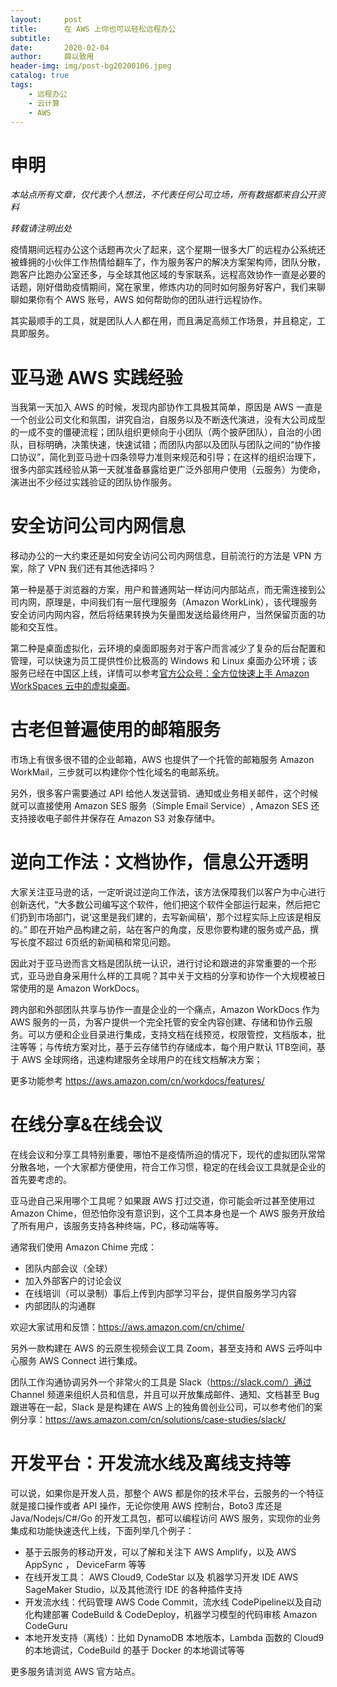 ```yaml
---
layout:     post
title:      在 AWS 上你也可以轻松远程办公
subtitle:   
date:       2020-02-04
author:     薛以致用
header-img: img/post-bg20200106.jpeg
catalog: true
tags:
    - 远程办公
    - 云计算
    - AWS
---
```

# 申明

_本站点所有文章，仅代表个人想法，不代表任何公司立场，所有数据都来自公开资料_

*转载请注明出处*

疫情期间远程办公这个话题再次火了起来，这个星期一很多大厂的远程办公系统还被蜂拥的小伙伴工作热情给翻车了，作为服务客户的解决方案架构师，团队分散，跑客户比跑办公室还多，与全球其他区域的专家联系，远程高效协作一直是必要的话题，刚好借助疫情期间，窝在家里，修炼内功的同时如何服务好客户，我们来聊聊如果你有个 AWS 账号，AWS 如何帮助你的团队进行远程协作。

其实最顺手的工具，就是团队人人都在用，而且满足高频工作场景，并且稳定，工具即服务。

# 亚马逊 AWS 实践经验

当我第一天加入 AWS 的时候，发现内部协作工具极其简单，原因是 AWS 一直是一个创业公司文化和氛围，讲究自治，自服务以及不断迭代演进，没有大公司成型的一成不变的僵硬流程；团队组织更倾向于小团队（两个披萨团队），自治的小团队，目标明确，决策快速，快速试错；而团队内部以及团队与团队之间的“协作接口协议”，简化到亚马逊十四条领导力准则来规范和引导；在这样的组织治理下，很多内部实践经验从第一天就准备暴露给更广泛外部用户使用（云服务）为使命，演进出不少经过实践验证的团队协作服务。

# 安全访问公司内网信息

移动办公的一大约束还是如何安全访问公司内网信息，目前流行的方法是 VPN 方案，除了 VPN 我们还有其他选择吗？

第一种是基于浏览器的方案，用户和普通网站一样访问内部站点，而无需连接到公司内网，原理是，中间我们有一层代理服务（Amazon WorkLink），该代理服务安全访问内网内容，然后将结果转换为矢量图发送给最终用户，当然保留页面的功能和交互性。

第二种是桌面虚拟化，云环境的桌面即服务对于客户而言减少了复杂的后台配置和管理，可以快速为员工提供性价比极高的 Windows 和 Linux 桌面办公环境；该服务已经在中国区上线，详情可以参考[官方公众号：全方位快速上手 Amazon WorkSpaces 云中的虚拟桌面](https://mp.weixin.qq.com/s/Axoku6Avu17YA65_8Jx3bw)。

# 古老但普遍使用的邮箱服务

市场上有很多很不错的企业邮箱，AWS 也提供了一个托管的邮箱服务 Amazon WorkMail，三步就可以构建你个性化域名的电邮系统。

另外，很多客户需要通过 API 给他人发送营销、通知或业务相关邮件，这个时候就可以直接使用 Amazon SES 服务（Simple Email Service）, Amazon SES 还支持接收电子邮件并保存在 Amazon S3 对象存储中。

# 逆向工作法：文档协作，信息公开透明

大家关注亚马逊的话，一定听说过逆向工作法，该方法保障我们以客户为中心进行创新迭代，“大多数公司编写这个软件，他们把这个软件全部运行起来，然后把它们扔到市场部门，说‘这里是我们建的，去写新闻稿’，那个过程实际上应该是相反的。” 即在开始产品构建之前，站在客户的角度，反思你要构建的服务或产品，撰写长度不超过 6页纸的新闻稿和常见问题。

因此对于亚马逊而言文档是团队统一认识，进行讨论和跟进的非常重要的一个形式，亚马逊自身采用什么样的工具呢？其中关于文档的分享和协作一个大规模被日常使用的是 Amazon WorkDocs。

跨内部和外部团队共享与协作一直是企业的一个痛点，Amazon WorkDocs 作为 AWS 服务的一员，为客户提供一个完全托管的安全内容创建、存储和协作云服务。可以方便和企业目录进行集成，支持文档在线预览，权限管控，文档版本，批注等等；与传统方案对比，基于云存储节约存储成本，每个用户默认 1TB空间，基于 AWS 全球网络，迅速构建服务全球用户的在线文档解决方案；

更多功能参考 https://aws.amazon.com/cn/workdocs/features/

# 在线分享&在线会议

在线会议和分享工具特别重要，哪怕不是疫情所迫的情况下，现代的虚拟团队常常分散各地，一个大家都方便使用，符合工作习惯，稳定的在线会议工具就是企业的首先要考虑的。

亚马逊自己采用哪个工具呢？如果跟 AWS 打过交道，你可能会听过甚至使用过 Amazon Chime，但恐怕你没有意识到，这个工具本身也是一个 AWS 服务开放给了所有用户，该服务支持各种终端，PC，移动端等等。

通常我们使用 Amazon Chime 完成：

* 团队内部会议（全球）
* 加入外部客户的讨论会议
* 在线培训（可以录制）事后上传到内部学习平台，提供自服务学习内容
* 内部团队的沟通群

欢迎大家试用和反馈：https://aws.amazon.com/cn/chime/

另外一款构建在 AWS 的云原生视频会议工具 Zoom，甚至支持和 AWS 云呼叫中心服务 AWS Connect 进行集成。

团队工作沟通协调另外一个非常火的工具是 Slack（https://slack.com/）通过 Channel 频道来组织人员和信息，并且可以开放集成邮件、通知、文档甚至 Bug 跟进等在一起，Slack 是是构建在 AWS 上的独角兽创业公司，可以参考他们的案例分享：https://aws.amazon.com/cn/solutions/case-studies/slack/

# 开发平台：开发流水线及离线支持等

可以说，如果你是开发人员，那整个 AWS 都是你的技术平台，云服务的一个特征就是接口操作或者 API 操作，无论你使用 AWS 控制台，Boto3 库还是 Java/Nodejs/C#/Go 的开发工具包，都可以编程访问 AWS 服务，实现你的业务集成和功能快速迭代上线，下面列举几个例子：

* 基于云服务的移动开发，可以了解和关注下 AWS Amplify，以及 AWS AppSync ， DeviceFarm 等等
* 在线开发工具： AWS Cloud9, CodeStar 以及 机器学习开发 IDE AWS SageMaker Studio，以及其他流行 IDE 的各种插件支持
* 开发流水线：代码管理 AWS Code Commit，流水线 CodePipeline以及自动化构建部署 CodeBuild & CodeDeploy，机器学习模型的代码审核 Amazon CodeGuru
* 本地开发支持（离线）：比如 DynamoDB 本地版本，Lambda 函数的 Cloud9 的本地调试，CodeBuild 的基于 Docker 的本地调试等等

更多服务请浏览 AWS 官方站点。
